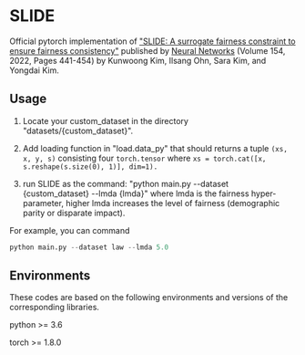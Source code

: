 # SLIDE

Official pytorch implementation of ["SLIDE: A surrogate fairness constraint to ensure fairness consistency"](https://www.sciencedirect.com/science/article/pii/S0893608022002891) published by [Neural Networks](https://www.journals.elsevier.com/neural-networks) (Volume 154, 2022, Pages 441-454) by Kunwoong Kim, Ilsang Ohn, Sara Kim, and Yongdai Kim.


## Usage

1. Locate your custom_dataset in the directory "datasets/{custom_dataset}".

2. Add loading function in "load.data_py" that should returns a tuple ```(xs, x, y, s)``` consisting four ``` torch.tensor ```
where ```xs = torch.cat([x, s.reshape(s.size(0), 1)], dim=1).```

3. run SLIDE as the command: "python main.py --dataset {custom_dataset} --lmda {lmda}"
where lmda is the fairness hyper-parameter, higher lmda increases the level of fairness (demographic parity or disparate impact).

For example, you can command
```python
python main.py --dataset law --lmda 5.0
```

## Environments

These codes are based on the following environments and versions of the corresponding libraries.

python >= 3.6

torch >= 1.8.0
